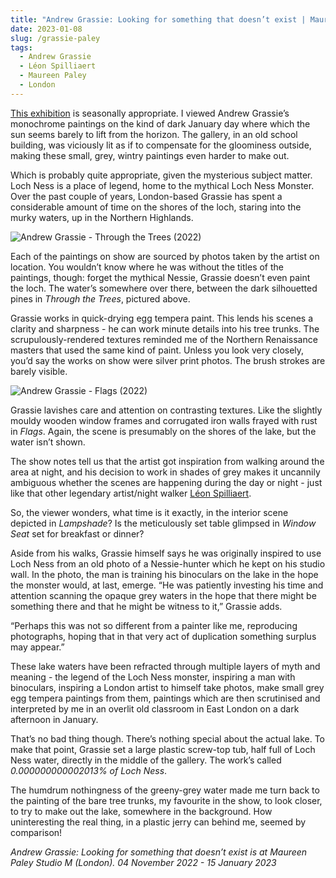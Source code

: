 ```yaml
---
title: "Andrew Grassie: Looking for something that doesn’t exist | Maureen Paley"
date: 2023-01-08
slug: /grassie-paley
tags:
  - Andrew Grassie
  - Léon Spilliaert
  - Maureen Paley
  - London
---
```


[This exhibition](https://www.maureenpaley.com/exhibitions/andrew-grassie-looking-for-something-that-doesnt-exist) is seasonally appropriate. I viewed Andrew Grassie’s monochrome paintings on the kind of dark January day where which the sun seems barely to lift from the horizon. The gallery, in an old school building, was viciously lit as if to compensate for the gloominess outside, making these small, grey, wintry paintings even harder to make out.

Which is probably quite appropriate, given the mysterious subject matter. Loch Ness is a place of legend, home to the mythical Loch Ness Monster. Over the past couple of years, London-based Grassie has spent a considerable amount of time on the shores of the loch, staring into the murky waters, up in the Northern Highlands.

![Andrew Grassie - Through the Trees (2022)](/grassie-paley-1.jpg)

Each of the paintings on show are sourced by photos taken by the artist on location. You wouldn’t know where he was without the titles of the paintings, though: forget the mythical Nessie, Grassie doesn’t even paint the loch. The water’s somewhere over there, between the dark silhouetted pines in *Through the Trees*, pictured above.

Grassie works in quick-drying egg tempera paint. This lends his scenes a clarity and sharpness - he can work minute details into his tree trunks. The scrupulously-rendered textures reminded me of the Northern Renaissance masters that used the same kind of paint. Unless you look very closely, you’d say the works on show were silver print photos. The brush strokes are barely visible.

![Andrew Grassie - Flags (2022)](/grassie-paley-2.jpg)

Grassie lavishes care and attention on contrasting textures. Like the slightly mouldy wooden window frames and corrugated iron walls frayed with rust in *Flags*. Again, the scene is presumably on the shores of the lake, but the water isn’t shown.

The show notes tell us that the artist got inspiration from walking around the area at night, and his decision to work in shades of grey makes it uncannily ambiguous whether the scenes are happening during the day or night - just like that other legendary artist/night walker [Léon Spilliaert](/tags/leon-spilliaert).

So, the viewer wonders, what time is it exactly, in the interior scene depicted in *Lampshade*? Is the meticulously set table glimpsed in *Window Seat* set for breakfast or dinner?

Aside from his walks, Grassie himself says he was originally inspired to use Loch Ness from an old photo of a Nessie-hunter which he kept on his studio wall. In the photo, the man is training his binoculars on the lake in the hope the monster would, at last, emerge. “He was patiently investing his time and attention scanning the opaque grey waters in the hope that there might be something there and that he might be witness to it,” Grassie adds. 

“Perhaps this was not so different from a painter like me, reproducing photographs, hoping that in that very act of duplication something surplus may appear.”

These lake waters have been refracted through multiple layers of myth and meaning - the legend of the Loch Ness monster, inspiring a man with binoculars, inspiring a London artist to himself take photos, make small grey egg tempera paintings from them, paintings which are then scrutinised and interpreted by me in an overlit old classroom in East London on a dark afternoon in January.

That’s no bad thing though. There’s nothing special about the actual lake. To make that point, Grassie set a large plastic screw-top tub, half full of Loch Ness water, directly in the middle of the gallery. The work’s called *0.000000000002013% of Loch Ness*. 

The humdrum nothingness of the greeny-grey water made me turn back to the painting of the bare tree trunks, my favourite in the show, to look closer, to try to make out the lake, somewhere in the background. How uninteresting the real thing, in a plastic jerry can behind me, seemed by comparison!

*Andrew Grassie: Looking for something that doesn’t exist is at Maureen Paley Studio M (London). 04 November 2022 - 15 January 2023*
